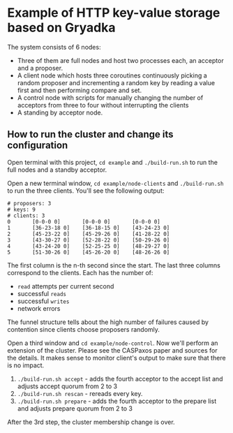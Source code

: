 # Example of HTTP key-value storage based on Gryadka

The system consists of 6 nodes:

  * Three of them are full nodes and host two processes each, an acceptor and a proposer.
  * A client node which hosts three coroutines continuously picking a random proposer and incrementing a random key by reading a value first and then performing compare and set.
  * A control node with scripts for manually changing the number of acceptors from three to four without interrupting the clients
  * A standing by acceptor node.

## How to run the cluster and change its configuration

Open terminal with this project, `cd example` and `./build-run.sh` to run the full nodes and a standby acceptor.

Open a new terminal window, `cd example/node-clients` and `./build-run.sh` to run the three clients. You'll see the following output:

```
# proposers: 3
# keys: 9
# clients: 3
0       [0-0-0 0]       [0-0-0 0]       [0-0-0 0]
1       [36-23-18 0]    [36-18-15 0]    [43-24-23 0]
2       [45-23-22 0]    [45-29-26 0]    [41-28-22 0]
3       [43-30-27 0]    [52-28-22 0]    [50-29-26 0]
4       [43-24-20 0]    [52-25-25 0]    [48-29-27 0]
5       [51-30-26 0]    [45-26-20 0]    [48-26-26 0]
```

The first column is the n-th second since the start. The last three columns correspond to the clients. Each has the number of:
  * `read` attempts per current second
  * successful `reads`
  * successful `writes`
  * network errors

The funnel structure tells about the high number of failures caused by contention since clients choose proposers randomly.

Open a third window and `cd example/node-control`. Now we'll perform an extension of the cluster. Please see the CASPaxos paper and sources for the details. It makes sense to monitor client's output to make sure that there is no impact.

1. `./build-run.sh accept` - adds the fourth acceptor to the accept list and adjusts accept quorum from 2 to 3
2. `./build-run.sh rescan` - rereads every key.
3. `./build-run.sh prepare` - adds the fourth acceptor to the prepare list and adjusts prepare quorum from 2 to 3

After the 3rd step, the cluster membership change is over.